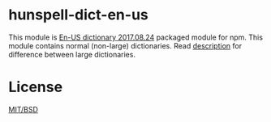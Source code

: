 # hunspell-dict-en-us

This module is [En-US dictionary 2017.08.24](https://sourceforge.net/projects/wordlist/files/speller/2017.08.24/) packaged module for npm.
This module contains normal (non-large) dictionaries. Read [description](https://sourceforge.net/projects/wordlist/files/speller/2017.08.24/) for difference between large dictionaries.

# License

[MIT/BSD](https://github.com/kwonoj/hunspell-dict/blob/master/packages/en-us/LICENSE)